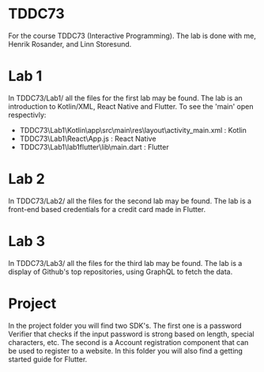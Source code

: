 # TDDC73
 For the course TDDC73 (Interactive Programming). The lab is done with me, Henrik Rosander, and Linn Storesund.

# Lab 1
In TDDC73/Lab1/ all the files for the first lab may be found. The lab is an introduction to Kotlin/XML, React Native and Flutter. 
To see the 'main' open respectivly:
- TDDC73\Lab1\Kotlin\app\src\main\res\layout\activity_main.xml : Kotlin
- TDDC73\Lab1\React\App.js : React Native
- TDDC73\Lab1\lab1flutter\lib\main.dart : Flutter

# Lab 2
In TDDC73/Lab2/ all the files for the second lab may be found. The lab is a front-end based credentials for a credit card made in Flutter.

# Lab 3
In TDDC73/Lab3/ all the files for the third lab may be found. The lab is a display of Github's top repositories, using GraphQL to fetch the data.

# Project
In the project folder you will find two SDK's. The first one is a password Verifier that checks if the input password is strong based on length, special characters, etc. The second is a Account registration component that can be used to register to a website. In this folder you will also find a getting started guide for Flutter.